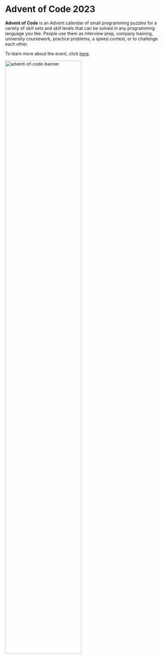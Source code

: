 <h1>Advent of Code 2023</h1>
<p><b>Advent of Code</b> is an Advent calendar of small programming puzzles for a variety of skill sets and skill levels that can be solved in any programming language you like. People use them as interview prep, company training, university coursework, practice problems, a speed contest, or to challenge each other.</p>

<p>To learn more about the event, click <a href="https://adventofcode.com/2023/about">here</a>.</p>

<p><img alt="advent-of-code-banner" src="https://blog.pythondiscord.com/content/images/size/w2000/2021/03/AoC_banner.png" width="70%" height="auto"></p>
